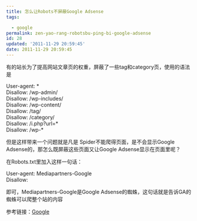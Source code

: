 ```yaml
---
title: 怎么让Robots不屏蔽Google Adsense
tags: 

  - google
permalink: zen-yao-rang-robotsbu-ping-bi-google-adsense
id: 28
updated: '2011-11-29 20:59:45'
date: 2011-11-29 20:59:45
---
```


<p>有的站长为了提高网站文章页的权重，屏蔽了一些tag和category页，使用的语法是</p>
<p>User-agent: *<br /> Disallow: /wp-admin/<br /> Disallow: /wp-includes/<br /> Disallow: /wp-content/<br /> Disallow: /tag/<br /> Disallow: /category/<br /> Disallow: /i.php?url=*<br /> Disallow: /wp-*</p>
<p>但是这样带来一个问题就是凡是 Spider不能爬得页面，是不会显示Google Adsense的，那怎么既屏蔽这些页面又让Google Adsense显示在页面里呢？</p>
<p>在Robots.txt里加入这样一句话：</p>
<p>User-agent: Mediapartners-Google<br /> Disallow:</p>
<p>即可，Mediapartners-Google是Google Adsense的蜘蛛，这句话就是告诉GA的蜘蛛可以爬整个站的内容</p>
<p>参考链接：<a href="http://www.google.com/support/adsense/bin/answer.py?answer=10532&amp;topic=159">Google</a></p>